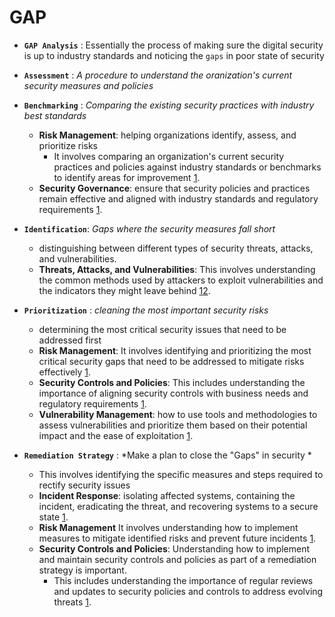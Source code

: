 

# GAP 

- **`GAP Analysis`** : Essentially the process of making sure the digital security is up to industry standards and noticing the `gaps` in poor state of security 

- **`Assessment`** : *A procedure to understand the oranization's current security measures and policies* 

- **`Benchmarking`** : *Comparing the existing security practices with industry best standards* 
	- **Risk Management**: helping organizations identify, assess, and prioritize risks 
		- It involves comparing an organization's current security practices and policies against industry standards or benchmarks to identify areas for improvement [1](https://www.comptia.jp/pdf/Security%2B%20SY0-501%20Exam%20Objectives.pdf).
	- **Security Governance**: ensure that security policies and practices remain effective and aligned with industry standards and regulatory requirements [1](https://www.comptia.jp/pdf/Security%2B%20SY0-501%20Exam%20Objectives.pdf).

- **`Identification`**: *Gaps where the security measures fall short*  
	- distinguishing between different types of security threats, attacks, and vulnerabilities.
	- **Threats, Attacks, and Vulnerabilities**: This involves understanding the common methods used by attackers to exploit vulnerabilities and the indicators they might leave behind [1](https://www.comptia.org/faq/security/what-is-on-the-comptia-security-exam)[2](https://www.comptia.org/faq/security/what-is-comptia-security-certification).

- **`Prioritization`** : *cleaning the most important security risks*
	- determining the most critical security issues that need to be addressed first
	- **Risk Management**: It involves identifying and prioritizing the most critical security gaps that need to be addressed to mitigate risks effectively [1](https://www.infosecinstitute.com/globalassets/documents/comptia-security-sy0-701-exam-objectives-5-0-1.pdf).
	- **Security Controls and Policies**: This includes understanding the importance of aligning security controls with business needs and regulatory requirements [1](https://www.infosecinstitute.com/globalassets/documents/comptia-security-sy0-701-exam-objectives-5-0-1.pdf).
	- **Vulnerability Management**: how to use tools and methodologies to assess vulnerabilities and prioritize them based on their potential impact and the ease of exploitation [1](https://www.infosecinstitute.com/globalassets/documents/comptia-security-sy0-701-exam-objectives-5-0-1.pdf).

- **`Remediation Strategy`** : *Make a plan to close the "Gaps" in security *
	- This involves identifying the specific measures and steps required to rectify security issues
	- **Incident Response**: isolating affected systems, containing the incident, eradicating the threat, and recovering systems to a secure state [1](https://www.comptia.org/training/books/security-sy0-701-study-guide).
	- **Risk Management** It involves understanding how to implement measures to mitigate identified risks and prevent future incidents [1](https://www.comptia.org/training/books/security-sy0-701-study-guide).
	- **Security Controls and Policies**: Understanding how to implement and maintain security controls and policies as part of a remediation strategy is important.
		- This includes understanding the importance of regular reviews and updates to security policies and controls to address evolving threats [1](https://www.comptia.org/training/books/security-sy0-701-study-guide).